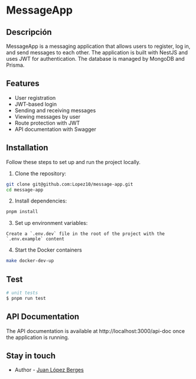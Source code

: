# MessageApp

## Descripción

MessageApp is a messaging application that allows users to register, log in, and send messages to each other. The application is built with NestJS and uses JWT for authentication. The database is managed by MongoDB and Prisma.

## Features
- User registration
- JWT-based login
- Sending and receiving messages
- Viewing messages by user
- Route protection with JWT
- API documentation with Swagger

## Installation

Follow these steps to set up and run the project locally.

1. Clone the repository:

```bash
git clone git@github.com:Lopez10/message-app.git
cd message-app
```

2. Install dependencies:
```bash
pnpm install
```

3. Set up environment variables:
```
Create a `.env.dev` file in the root of the project with the `.env.example` content
```

4. Start the Docker containers
```bash
make docker-dev-up
```


<!-- ## Running the app

```bash
# development
$ pnpm run start

# watch mode
$ pnpm run start:dev

# production mode
$ pnpm run start:prod
``` -->

## Test

```bash
# unit tests
$ pnpm run test
```

## API Documentation
The API documentation is available at http://localhost:3000/api-doc once the application is running.

## Stay in touch
- Author - [Juan López Berges](https://juan-lopez.netlify.app/)
